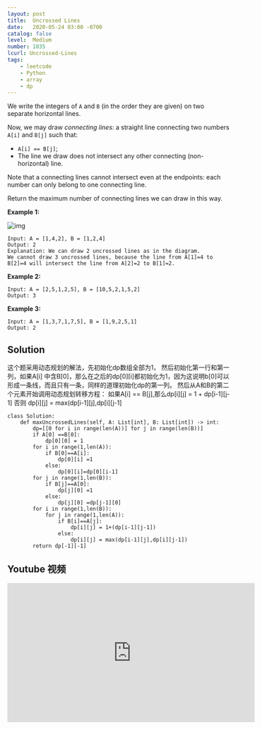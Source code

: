```yaml
---
layout: post
title:  Uncrossed Lines
date:   2020-05-24 03:00 -0700
catalog: false
level:  Medium
number: 1035
lcurl: Uncrossed-Lines
tags:
    - leetcode
    - Python
    - array
    - dp
---
```

We write the integers of `A` and `B` (in the order they are given) on two separate horizontal lines.

Now, we may draw *connecting lines*: a straight line connecting two numbers `A[i]` and `B[j]` such that:

- `A[i] == B[j]`;
- The line we draw does not intersect any other connecting (non-horizontal) line.

Note that a connecting lines cannot intersect even at the endpoints: each number can only belong to one connecting line.

Return the maximum number of connecting lines we can draw in this way.

 

**Example 1:**

![img](https://assets.leetcode.com/uploads/2019/04/26/142.png)

```
Input: A = [1,4,2], B = [1,2,4]
Output: 2
Explanation: We can draw 2 uncrossed lines as in the diagram.
We cannot draw 3 uncrossed lines, because the line from A[1]=4 to B[2]=4 will intersect the line from A[2]=2 to B[1]=2.
```

**Example 2:**

```
Input: A = [2,5,1,2,5], B = [10,5,2,1,5,2]
Output: 3
```

**Example 3:**

```
Input: A = [1,3,7,1,7,5], B = [1,9,2,5,1]
Output: 2
```

## Solution

这个题采用动态规划的解法，先初始化dp数组全部为1， 然后初始化第一行和第一列，如果A[i]
中含B[0]，那么在之后的dp[0][i]都初始化为1，因为这说明b[0]可以形成一条线，而且只有一条，同样的道理初始化dp的第一列。
然后从A和B的第二个元素开始调用动态规划转移方程：
如果A[i] == B[j],那么dp[i][j] = 1 + dp[i-1][j-1]
否则 dp[i][j] = max(dp[i-1][j],dp[i][j-1]

```
class Solution:
    def maxUncrossedLines(self, A: List[int], B: List[int]) -> int:
        dp=[[0 for i in range(len(A))] for j in range(len(B))]
        if A[0] ==B[0]:
            dp[0][0] = 1
        for i in range(1,len(A)):
            if B[0]==A[i]:
                dp[0][i] =1               
            else:
                dp[0][i]=dp[0][i-1]
        for j in range(1,len(B)):
            if B[j]==A[0]:
                dp[j][0] =1
            else:
                dp[j][0] =dp[j-1][0]
        for i in range(1,len(B)):
            for j in range(1,len(A)):
                if B[i]==A[j]:
                    dp[i][j] = 1+(dp[i-1][j-1])
                else:
                    dp[i][j] = max(dp[i-1][j],dp[i][j-1])
        return dp[-1][-1]
```

## Youtube  视频

<iframe width="560" height="315" src="https://www.youtube.com/embed/jxPHhLCxGFQ" frameborder="0" allow="accelerometer; autoplay; encrypted-media; gyroscope; picture-in-picture" allowfullscreen></iframe>
